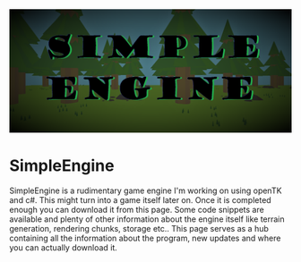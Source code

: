<img src="https://github.com/TobiasSpilker/SimpleEngine/blob/main/Images/Layout/Banner2.png">

# SimpleEngine
SimpleEngine is a rudimentary game engine I'm working on using openTK and c#. This might turn into a game itself later on. Once it is completed enough you can download it from this page. Some code snippets are available and plenty of other information about the engine itself like terrain generation, rendering chunks, storage etc.. This page serves as a hub containing all the information about the program, new updates and where you can actually download it.
